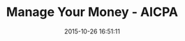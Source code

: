 ---
layout: post
title:  "Manage Your Money - AICPA"
date:   2015-10-26 16:51:11
categories: blog
description: ""
link: "http://www.feedthepig.org/"
---